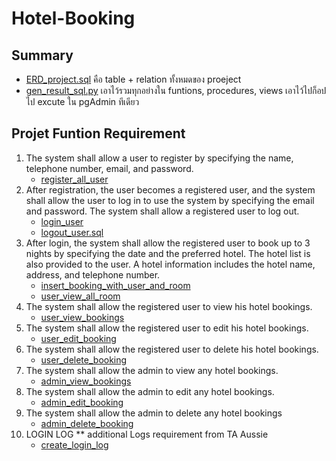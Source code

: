 # Hotel-Booking

## Summary

- [ERD_project.sql](ERD_project.sql) คือ table + relation ทั้งหมดของ proeject
- [gen_result_sql.py](gen_result_sql.py) เอาไว้รวมทุกอย่างใน funtions, procedures, views เอาไว้ไปก็อปไป excute ใน pgAdmin ทีเดียว

## Projet Funtion Requirement

1. The system shall allow a user to register by specifying the name, telephone number, email, and password.
     - [register_all_user](procedures\register_all_user.sql)
2. After registration, the user becomes a registered user, and the system shall allow the user to log in to use the system by specifying the email and password. The system shall allow a registered user to log out.
   - [login_user](procedures\login_user.sql)
   - [logout_user.sql](procedures\logout_user.sql)
3. After login, the system shall allow the registered user to book up to 3 nights by specifying the date and the preferred hotel. The hotel list is also provided to the user. A hotel information includes the hotel name, address, and telephone number.
   - [insert_booking_with_user_and_room](functions\insert_booking_with_user_and_room.sql)
   - [user_view_all_room](functions\user_view_all_room.sql)
4. The system shall allow the registered user to view his hotel bookings.
   - [user_view_bookings](functions\user_view_bookings.sql)
5. The system shall allow the registered user to edit his hotel bookings.
   - [user_edit_booking](procedures\user_edit_booking.sql)
6. The system shall allow the registered user to delete his hotel bookings.
   - [user_delete_booking](procedures\user_delete_booking.sql)
7. The system shall allow the admin to view any hotel bookings.
   - [admin_view_bookings](functions\admin_view_bookings.sql)
8. The system shall allow the admin to edit any hotel bookings.
   - [admin_edit_booking](procedures\admin_edit_booking.sql)
9. The system shall allow the admin to delete any hotel bookings
   - [admin_delete_booking](procedures\admin_delete_booking.sql)
10. LOGIN LOG ** additional Logs requirement from TA Aussie
    - [create_login_log](functions\create_login_log.sql)
